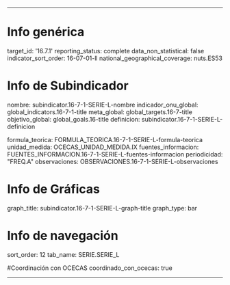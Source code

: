 ---

# Info genérica
target_id: '16.7.1'
reporting_status: complete
data_non_statistical: false
indicator_sort_order: 16-07-01-ll
national_geographical_coverage: nuts.ES53

# Info de Subindicador
nombre: subindicator.16-7-1-SERIE-L-nombre
indicador_onu_global: global_indicators.16-7-1-title
meta_global: global_targets.16-7-title
objetivo_global: global_goals.16-title
definicion: subindicator.16-7-1-SERIE-L-definicion

formula_teorica: FORMULA_TEORICA.16-7-1-SERIE-L-formula-teorica
unidad_medida: OCECAS_UNIDAD_MEDIDA.IX
fuentes_informacion: FUENTES_INFORMACION.16-7-1-SERIE-L-fuentes-informacion
periodicidad: "FREQ.A"
observaciones: OBSERVACIONES.16-7-1-SERIE-L-observaciones

# Info de Gráficas
graph_title: subindicator.16-7-1-SERIE-L-graph-title
graph_type: bar

# Info de navegación
sort_order: 12
tab_name: SERIE.SERIE_L

#Coordinación con OCECAS
coordinado_con_ocecas: true

---